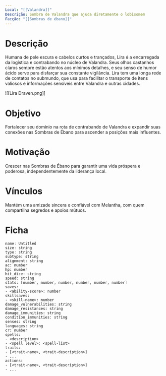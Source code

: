 ```yaml
---
Local: "[[Valandra]]"
Descrição: Sombra de Valandra que ajuda diretamente o lobisomem
Facção: "[[Sombras de ébano]]"
---
```

# Descrição

Humana de pele escura e cabelos curtos e trançados, Lira é a encarregada da logística e contrabando no núcleo de Valandra. Seus olhos castanhos claros sempre estão atentos aos mínimos detalhes, e seu senso de humor ácido serve para disfarçar sua constante vigilância. Lira tem uma longa rede de contatos no submundo, que usa para facilitar o transporte de itens valiosos e informações sensíveis entre Valandra e outras cidades.

![[Lira Draven.png]]
# Objetivo

Fortalecer seu domínio na rota de contrabando de Valandra e expandir suas conexões nas Sombras de Ébano para ascender a posições mais influentes.
# Motivação

Crescer nas Sombras de Ébano para garantir uma vida próspera e poderosa, independentemente da liderança local.
# Vínculos

Mantém uma amizade sincera e confiável com Melantha, com quem compartilha segredos e apoios mútuos.
# Ficha

```statblock  
name: Untitled  
size: string  
type: string  
subtype: string  
alignment: string  
ac: number  
hp: number  
hit_dice: string  
speed: string  
stats: [number, number, number, number, number, number]    
saves:  
- <ability-score>: number  
skillsaves:  
- <skill-name>: number  
damage_vulnerabilities: string  
damage_resistances: string  
damage_immunities: string  
condition_immunities: string  
senses: string  
languages: string  
cr: number  
spells:  
- <description>  
- <spell level>: <spell-list>  
traits:  
- [<trait-name>, <trait-description>]  
- ...  
actions:  
- [<trait-name>, <trait-description>]  
- ...  
```

